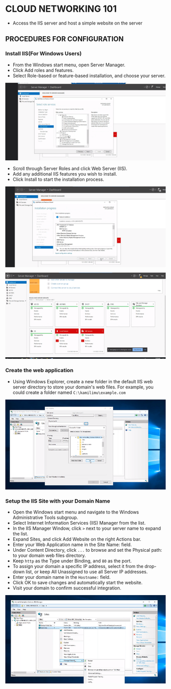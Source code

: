 # CLOUD NETWORKING 101

- Access the IIS server and host a simple website on the server


## PROCEDURES FOR CONFIGURATION


### Install IIS(For Windows Users)
- From the Windows start menu, open Server Manager.
- Click Add roles and features.
- Select Role-based or feature-based installation, and choose your server.

 ![Role Services](https://github.com/Emmanuel-9/Cloud101/blob/master/Images/IIS%20iNSTALLATIONS.png)

- Scroll through Server Roles and click Web Server (IIS).
- Add any additional IIS features you wish to install.
- Click Install to start the installation process.

![Installation](https://github.com/Emmanuel-9/Cloud101/blob/master/Images/IIS%20Installation%20Progress.png)


![Installed Roles ](https://github.com/Emmanuel-9/Cloud101/blob/master/Images/Roles%20and%20Servers.png)


### Create the web application
- Using Windows Explorer, create a new folder in the default IIS web server directory to store your domain's web files. For example, you could create a folder named ` C:\kamilimu\example.com `

![website creation](https://github.com/Emmanuel-9/Cloud101/blob/master/Images/IIS%20Site%20Configuration.png)


### Setup the IIS Site with your Domain Name
- Open the Windows start menu and navigate to the Windows Administrative Tools subgroup.
- Select Internet Information Services (IIS) Manager from the list.
- In the IIS Manager Window, click ` > ` next to your server name to expand the list.
- Expand Sites, and click Add Website on the right Actions bar.
- Enter your Web Application name in the Site Name: field.
- Under Content Directory, click ` ... ` to browse and set the Physical path: to your domain web files directory.
- Keep ` http ` as the Type under Binding, and ` 80 ` as the port.
- To assign your domain a specific IP address, select it from the drop-down list, or keep All Unassigned to use all Server IP addresses.
- Enter your domain name in the ` Hostname: ` field.
- Click OK to save changes and automatically start the website.
- Visit your domain to confirm successful integration.


![Finishing up](https://github.com/Emmanuel-9/Cloud101/blob/master/Images/Domain%20Setting.png)